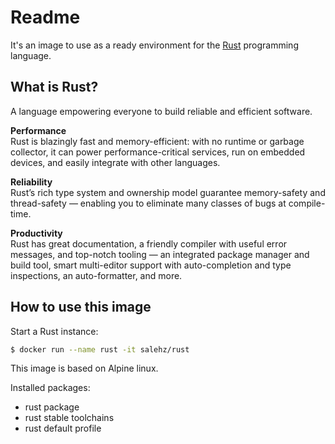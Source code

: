 # Readme
It's an image to use as a ready environment for the [Rust](https://www.rust-lang.org/) programming language.


## What is Rust?
A language empowering everyone to build reliable and efficient software. 

**Performance**  
Rust is blazingly fast and memory-efficient: with no runtime or garbage collector, it can power performance-critical services, run on embedded devices, and easily integrate with other languages. 

**Reliability**  
Rust’s rich type system and ownership model guarantee memory-safety and thread-safety — enabling you to eliminate many classes of bugs at compile-time. 

**Productivity**  
Rust has great documentation, a friendly compiler with useful error messages, and top-notch tooling — an integrated package manager and build tool, smart multi-editor support with auto-completion and type inspections, an auto-formatter, and more. 


## How to use this image
Start a Rust instance:
```bash
$ docker run --name rust -it salehz/rust
```

This image is based on Alpine linux.

Installed packages:
- rust package
- rust stable toolchains
- rust default profile
